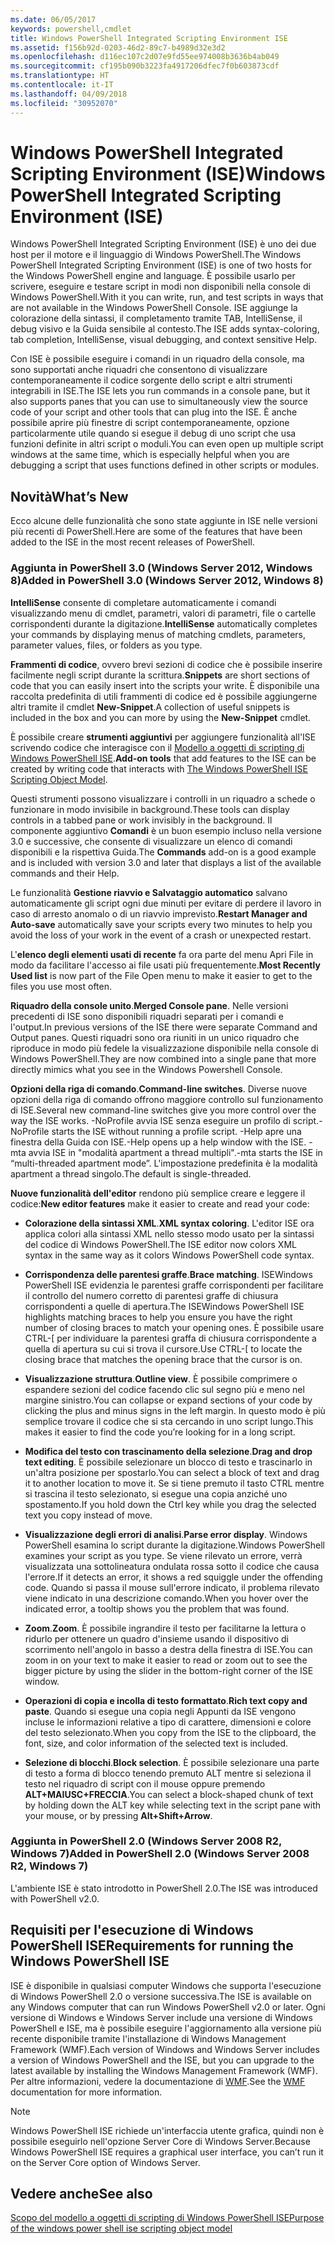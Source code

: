 ```yaml
---
ms.date: 06/05/2017
keywords: powershell,cmdlet
title: Windows PowerShell Integrated Scripting Environment ISE
ms.assetid: f156b92d-0203-46d2-89c7-b4989d32e3d2
ms.openlocfilehash: d116ec107c2d07e9fd55ee974008b3636b4ab049
ms.sourcegitcommit: cf195b090b3223fa4917206dfec7f0b603873cdf
ms.translationtype: HT
ms.contentlocale: it-IT
ms.lasthandoff: 04/09/2018
ms.locfileid: "30952070"
---
```

# <a name="windows-powershell-integrated-scripting-environment-ise"></a><span data-ttu-id="1db41-103">Windows PowerShell Integrated Scripting Environment (ISE)</span><span class="sxs-lookup"><span data-stu-id="1db41-103">Windows PowerShell Integrated Scripting Environment (ISE)</span></span>

<span data-ttu-id="1db41-104">Windows PowerShell Integrated Scripting Environment (ISE) è uno dei due host per il motore e il linguaggio di Windows PowerShell.</span><span class="sxs-lookup"><span data-stu-id="1db41-104">The Windows PowerShell Integrated Scripting Environment (ISE) is one of two hosts for the Windows PowerShell engine and language.</span></span> <span data-ttu-id="1db41-105">È possibile usarlo per scrivere, eseguire e testare script in modi non disponibili nella console di Windows PowerShell.</span><span class="sxs-lookup"><span data-stu-id="1db41-105">With it you can write, run, and test scripts in ways that are not available in the Windows PowerShell Console.</span></span> <span data-ttu-id="1db41-106">ISE aggiunge la colorazione della sintassi, il completamento tramite TAB, IntelliSense, il debug visivo e la Guida sensibile al contesto.</span><span class="sxs-lookup"><span data-stu-id="1db41-106">The ISE adds syntax-coloring, tab completion, IntelliSense, visual debugging, and context sensitive Help.</span></span>

<span data-ttu-id="1db41-107">Con ISE è possibile eseguire i comandi in un riquadro della console, ma sono supportati anche riquadri che consentono di visualizzare contemporaneamente il codice sorgente dello script e altri strumenti integrabili in ISE.</span><span class="sxs-lookup"><span data-stu-id="1db41-107">The ISE lets you run commands in a console pane, but it also supports panes that you can use to simultaneously view the source code of your script and other tools that can plug into the ISE.</span></span> <span data-ttu-id="1db41-108">È anche possibile aprire più finestre di script contemporaneamente, opzione particolarmente utile quando si esegue il debug di uno script che usa funzioni definite in altri script o moduli.</span><span class="sxs-lookup"><span data-stu-id="1db41-108">You can even open up multiple script windows at the same time, which is especially helpful when you are debugging a script that uses functions defined in other scripts or modules.</span></span>

## <a name="whats-new"></a><span data-ttu-id="1db41-109">Novità</span><span class="sxs-lookup"><span data-stu-id="1db41-109">What’s New</span></span>

<span data-ttu-id="1db41-110">Ecco alcune delle funzionalità che sono state aggiunte in ISE nelle versioni più recenti di PowerShell.</span><span class="sxs-lookup"><span data-stu-id="1db41-110">Here are some of the features that have been added to the ISE in the most recent releases of PowerShell.</span></span>

### <a name="added-in-powershell-30-windows-server-2012-windows-8"></a><span data-ttu-id="1db41-111">Aggiunta in PowerShell 3.0 (Windows Server 2012, Windows 8)</span><span class="sxs-lookup"><span data-stu-id="1db41-111">Added in PowerShell 3.0 (Windows Server 2012, Windows 8)</span></span>

<span data-ttu-id="1db41-112">**IntelliSense** consente di completare automaticamente i comandi visualizzando menu di cmdlet, parametri, valori di parametri, file o cartelle corrispondenti durante la digitazione.</span><span class="sxs-lookup"><span data-stu-id="1db41-112">**IntelliSense** automatically completes your commands by displaying menus of matching cmdlets, parameters, parameter values, files, or folders as you type.</span></span>

<span data-ttu-id="1db41-113">**Frammenti di codice**, ovvero brevi sezioni di codice che è possibile inserire facilmente negli script durante la scrittura.</span><span class="sxs-lookup"><span data-stu-id="1db41-113">**Snippets** are short sections of code that you can easily insert into the scripts your write.</span></span> <span data-ttu-id="1db41-114">È disponibile una raccolta predefinita di utili frammenti di codice ed è possibile aggiungerne altri tramite il cmdlet **New-Snippet**.</span><span class="sxs-lookup"><span data-stu-id="1db41-114">A collection of useful snippets is included in the box and you can more by using the **New-Snippet** cmdlet.</span></span>

<span data-ttu-id="1db41-115">È possibile creare **strumenti aggiuntivi** per aggiungere funzionalità all'ISE scrivendo codice che interagisce con il [Modello a oggetti di scripting di Windows PowerShell ISE](../../core-powershell/ise/The-ISE-Object-Model-Hierarchy.md).</span><span class="sxs-lookup"><span data-stu-id="1db41-115">**Add-on tools** that add features to the ISE can be created by writing code that interacts with [The Windows PowerShell ISE Scripting Object Model](../../core-powershell/ise/The-ISE-Object-Model-Hierarchy.md).</span></span>

<span data-ttu-id="1db41-116">Questi strumenti possono visualizzare i controlli in un riquadro a schede o funzionare in modo invisibile in background.</span><span class="sxs-lookup"><span data-stu-id="1db41-116">These tools can display controls in a tabbed pane or work invisibly in the background.</span></span> <span data-ttu-id="1db41-117">Il componente aggiuntivo **Comandi** è un buon esempio incluso nella versione 3.0 e successive, che consente di visualizzare un elenco di comandi disponibili e la rispettiva Guida.</span><span class="sxs-lookup"><span data-stu-id="1db41-117">The **Commands** add-on is a good example and is included with version 3.0 and later that displays a list of the available commands and their Help.</span></span>

<span data-ttu-id="1db41-118">Le funzionalità **Gestione riavvio e Salvataggio automatico** salvano automaticamente gli script ogni due minuti per evitare di perdere il lavoro in caso di arresto anomalo o di un riavvio imprevisto.</span><span class="sxs-lookup"><span data-stu-id="1db41-118">**Restart Manager and Auto-save** automatically save your scripts every two minutes to help you avoid the loss of your work in the event of a crash or unexpected restart.</span></span>

<span data-ttu-id="1db41-119">L'**elenco degli elementi usati di recente** fa ora parte del menu Apri File in modo da facilitare l'accesso ai file usati più frequentemente.</span><span class="sxs-lookup"><span data-stu-id="1db41-119">**Most Recently Used list** is now part of the File Open menu to make it easier to get to the files you use most often.</span></span>

<span data-ttu-id="1db41-120">**Riquadro della console unito**.</span><span class="sxs-lookup"><span data-stu-id="1db41-120">**Merged Console pane**.</span></span> <span data-ttu-id="1db41-121">Nelle versioni precedenti di ISE sono disponibili riquadri separati per i comandi e l'output.</span><span class="sxs-lookup"><span data-stu-id="1db41-121">In previous versions of the ISE there were separate Command and Output panes.</span></span> <span data-ttu-id="1db41-122">Questi riquadri sono ora riuniti in un unico riquadro che riproduce in modo più fedele la visualizzazione disponibile nella console di Windows PowerShell.</span><span class="sxs-lookup"><span data-stu-id="1db41-122">They are now combined into a single pane that more directly mimics what you see in the Windows Powershell Console.</span></span>

<span data-ttu-id="1db41-123">**Opzioni della riga di comando**.</span><span class="sxs-lookup"><span data-stu-id="1db41-123">**Command-line switches**.</span></span> <span data-ttu-id="1db41-124">Diverse nuove opzioni della riga di comando offrono maggiore controllo sul funzionamento di ISE.</span><span class="sxs-lookup"><span data-stu-id="1db41-124">Several new command-line switches give you more control over the way the ISE works.</span></span> <span data-ttu-id="1db41-125">-NoProfile avvia ISE senza eseguire un profilo di script.</span><span class="sxs-lookup"><span data-stu-id="1db41-125">-NoProfile starts the ISE without running a profile script.</span></span> <span data-ttu-id="1db41-126">-Help apre una finestra della Guida con ISE.</span><span class="sxs-lookup"><span data-stu-id="1db41-126">-Help opens up a help window with the ISE.</span></span> <span data-ttu-id="1db41-127">-mta avvia ISE in "modalità apartment a thread multipli".</span><span class="sxs-lookup"><span data-stu-id="1db41-127">-mta starts the ISE in “multi-threaded apartment mode”.</span></span> <span data-ttu-id="1db41-128">L'impostazione predefinita è la modalità apartment a thread singolo.</span><span class="sxs-lookup"><span data-stu-id="1db41-128">The default is single-threaded.</span></span>

<span data-ttu-id="1db41-129">**Nuove funzionalità dell'editor** rendono più semplice creare e leggere il codice:</span><span class="sxs-lookup"><span data-stu-id="1db41-129">**New editor features** make it easier to create and read your code:</span></span>

- <span data-ttu-id="1db41-130">**Colorazione della sintassi XML**.</span><span class="sxs-lookup"><span data-stu-id="1db41-130">**XML syntax coloring**.</span></span> <span data-ttu-id="1db41-131">L'editor ISE ora applica colori alla sintassi XML nello stesso modo usato per la sintassi del codice di Windows PowerShell.</span><span class="sxs-lookup"><span data-stu-id="1db41-131">The ISE editor now colors XML syntax in the same way as it colors Windows PowerShell code syntax.</span></span>

- <span data-ttu-id="1db41-132">**Corrispondenza delle parentesi graffe**.</span><span class="sxs-lookup"><span data-stu-id="1db41-132">**Brace matching**.</span></span> <span data-ttu-id="1db41-133">ISEWindows PowerShell ISE evidenzia le parentesi graffe corrispondenti per facilitare il controllo del numero corretto di parentesi graffe di chiusura corrispondenti a quelle di apertura.</span><span class="sxs-lookup"><span data-stu-id="1db41-133">The ISEWindows PowerShell ISE highlights matching braces to help you ensure you have the right number of closing braces to match your opening ones.</span></span> <span data-ttu-id="1db41-134">È possibile usare CTRL-\[ per individuare la parentesi graffa di chiusura corrispondente a quella di apertura su cui si trova il cursore.</span><span class="sxs-lookup"><span data-stu-id="1db41-134">Use CTRL-\[ to locate the closing brace that matches the opening brace that the cursor is on.</span></span>

- <span data-ttu-id="1db41-135">**Visualizzazione struttura**.</span><span class="sxs-lookup"><span data-stu-id="1db41-135">**Outline view**.</span></span> <span data-ttu-id="1db41-136">È possibile comprimere o espandere sezioni del codice facendo clic sul segno più e meno nel margine sinistro.</span><span class="sxs-lookup"><span data-stu-id="1db41-136">You can collapse or expand sections of your code by clicking the plus and minus signs in the left margin.</span></span> <span data-ttu-id="1db41-137">In questo modo è più semplice trovare il codice che si sta cercando in uno script lungo.</span><span class="sxs-lookup"><span data-stu-id="1db41-137">This makes it easier to find the code you’re looking for in a long script.</span></span>

- <span data-ttu-id="1db41-138">**Modifica del testo con trascinamento della selezione**.</span><span class="sxs-lookup"><span data-stu-id="1db41-138">**Drag and drop text editing**.</span></span> <span data-ttu-id="1db41-139">È possibile selezionare un blocco di testo e trascinarlo in un'altra posizione per spostarlo.</span><span class="sxs-lookup"><span data-stu-id="1db41-139">You can select a block of text and drag it to another location to move it.</span></span> <span data-ttu-id="1db41-140">Se si tiene premuto il tasto CTRL mentre si trascina il testo selezionato, si esegue una copia anziché uno spostamento.</span><span class="sxs-lookup"><span data-stu-id="1db41-140">If you hold down the Ctrl key while you drag the selected text you copy instead of move.</span></span>

- <span data-ttu-id="1db41-141">**Visualizzazione degli errori di analisi**.</span><span class="sxs-lookup"><span data-stu-id="1db41-141">**Parse error display**.</span></span> <span data-ttu-id="1db41-142">Windows PowerShell esamina lo script durante la digitazione.</span><span class="sxs-lookup"><span data-stu-id="1db41-142">Windows PowerShell examines your script as you type.</span></span> <span data-ttu-id="1db41-143">Se viene rilevato un errore, verrà visualizzata una sottolineatura ondulata rossa sotto il codice che causa l'errore.</span><span class="sxs-lookup"><span data-stu-id="1db41-143">If it detects an error, it shows a red squiggle under the offending code.</span></span> <span data-ttu-id="1db41-144">Quando si passa il mouse sull'errore indicato, il problema rilevato viene indicato in una descrizione comando.</span><span class="sxs-lookup"><span data-stu-id="1db41-144">When you hover over the indicated error, a tooltip shows you the problem that was found.</span></span>

- <span data-ttu-id="1db41-145">**Zoom**.</span><span class="sxs-lookup"><span data-stu-id="1db41-145">**Zoom**.</span></span> <span data-ttu-id="1db41-146">È possibile ingrandire il testo per facilitarne la lettura o ridurlo per ottenere un quadro d'insieme usando il dispositivo di scorrimento nell'angolo in basso a destra della finestra di ISE.</span><span class="sxs-lookup"><span data-stu-id="1db41-146">You can zoom in on your text to make it easier to read or zoom out to see the bigger picture by using the slider in the bottom-right corner of the ISE window.</span></span>

- <span data-ttu-id="1db41-147">**Operazioni di copia e incolla di testo formattato**.</span><span class="sxs-lookup"><span data-stu-id="1db41-147">**Rich text copy and paste**.</span></span> <span data-ttu-id="1db41-148">Quando si esegue una copia negli Appunti da ISE vengono incluse le informazioni relative a tipo di carattere, dimensioni e colore del testo selezionato.</span><span class="sxs-lookup"><span data-stu-id="1db41-148">When you copy from the ISE to the clipboard, the font, size, and color information of the selected text is included.</span></span>

- <span data-ttu-id="1db41-149">**Selezione di blocchi**.</span><span class="sxs-lookup"><span data-stu-id="1db41-149">**Block selection**.</span></span> <span data-ttu-id="1db41-150">È possibile selezionare una parte di testo a forma di blocco tenendo premuto ALT mentre si seleziona il testo nel riquadro di script con il mouse oppure premendo **ALT+MAIUSC+FRECCIA**.</span><span class="sxs-lookup"><span data-stu-id="1db41-150">You can select a block-shaped chunk of text by holding down the ALT key while selecting text in the script pane with your mouse, or by pressing **Alt+Shift+Arrow**.</span></span>

### <a name="added-in-powershell-20-windows-server-2008-r2-windows-7"></a><span data-ttu-id="1db41-151">Aggiunta in PowerShell 2.0 (Windows Server 2008 R2, Windows 7)</span><span class="sxs-lookup"><span data-stu-id="1db41-151">Added in PowerShell 2.0 (Windows Server 2008 R2, Windows 7)</span></span>

<span data-ttu-id="1db41-152">L'ambiente ISE è stato introdotto in PowerShell 2.0.</span><span class="sxs-lookup"><span data-stu-id="1db41-152">The ISE was introduced with PowerShell v2.0.</span></span>

## <a name="requirements-for-running-the-windows-powershell-ise"></a><span data-ttu-id="1db41-153">Requisiti per l'esecuzione di Windows PowerShell ISE</span><span class="sxs-lookup"><span data-stu-id="1db41-153">Requirements for running the Windows PowerShell ISE</span></span>

<span data-ttu-id="1db41-154">ISE è disponibile in qualsiasi computer Windows che supporta l'esecuzione di Windows PowerShell 2.0 o versione successiva.</span><span class="sxs-lookup"><span data-stu-id="1db41-154">The ISE is available on any Windows computer that can run Windows PowerShell v2.0 or later.</span></span> <span data-ttu-id="1db41-155">Ogni versione di Windows e Windows Server include una versione di Windows PowerShell e ISE, ma è possibile eseguire l'aggiornamento alla versione più recente disponibile tramite l'installazione di Windows Management Framework (WMF).</span><span class="sxs-lookup"><span data-stu-id="1db41-155">Each version of Windows and Windows Server includes a version of Windows PowerShell and the ISE, but you can upgrade to the latest available by installing the Windows Management Framework (WMF).</span></span> <span data-ttu-id="1db41-156">Per altre informazioni, vedere la documentazione di [WMF](/powershell/wmf/readme).</span><span class="sxs-lookup"><span data-stu-id="1db41-156">See the [WMF](/powershell/wmf/readme) documentation for more information.</span></span>

> [!NOTE]
> <span data-ttu-id="1db41-157">Windows PowerShell ISE richiede un'interfaccia utente grafica, quindi non è possibile eseguirlo nell'opzione Server Core di Windows Server.</span><span class="sxs-lookup"><span data-stu-id="1db41-157">Because Windows PowerShell ISE requires a graphical user interface, you can’t run it on the Server Core option of Windows Server.</span></span>

## <a name="see-also"></a><span data-ttu-id="1db41-158">Vedere anche</span><span class="sxs-lookup"><span data-stu-id="1db41-158">See also</span></span>

[<span data-ttu-id="1db41-159">Scopo del modello a oggetti di scripting di Windows PowerShell ISE</span><span class="sxs-lookup"><span data-stu-id="1db41-159">Purpose of the windows power shell ise scripting object model</span></span>](../../core-powershell/ise/Purpose-of-the-Windows-PowerShell-ISE-Scripting-Object-Model.md)